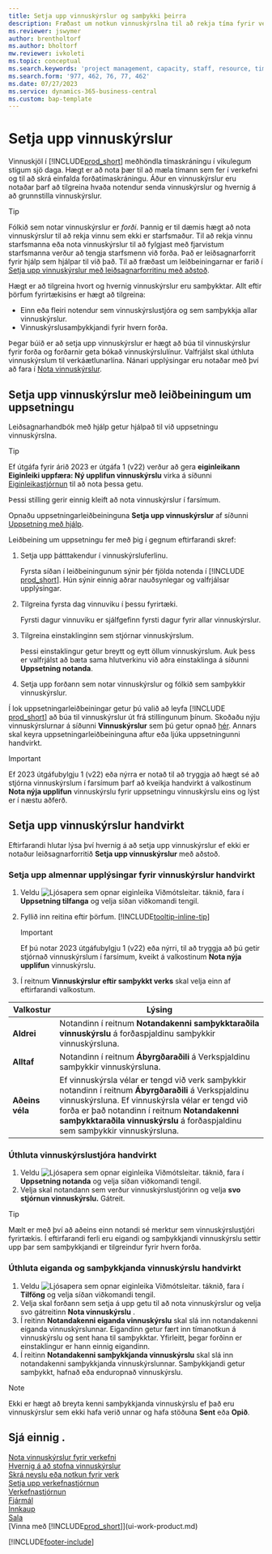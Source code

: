 ```yaml
---
title: Setja upp vinnuskýrslur og samþykki þeirra
description: Fræðast um notkun vinnuskýrslna til að rekja tíma fyrir verkefni og forða.
ms.reviewer: jswymer
author: brentholtorf
ms.author: bholtorf
mw.reviewer: ivkoleti
ms.topic: conceptual
ms.search.keywords: 'project management, capacity, staff, resource, time sheet'
ms.search.form: '977, 462, 76, 77, 462'
ms.date: 07/27/2023
ms.service: dynamics-365-business-central
ms.custom: bap-template
---
```

# Setja upp vinnuskýrslur

Vinnuskjöl í [!INCLUDE[prod_short](includes/prod_short.md)] meðhöndla tímaskráningu í vikulegum stigum sjö daga. Hægt er að nota þær til að mæla tímann sem fer í verkefni og til að skrá einfalda forðatímaskráningu. Áður en vinnuskýrslur eru notaðar þarf að tilgreina hvaða notendur senda vinnuskýrslur og hvernig á að grunnstilla vinnuskýrslur.  

> [!TIP]
> Fólkið sem notar vinnuskýrslur er *forði*. Þannig er til dæmis hægt að nota vinnuskýrslur til að rekja vinnu sem ekki er starfsmaður. Til að rekja vinnu starfsmanna eða nota vinnuskýrslur til að fylgjast með fjarvistum starfsmanna verður að tengja starfsmenn við forða. Það er leiðsagnarforrit fyrir hjálp sem hjálpar til við það. Til að fræðast um leiðbeiningarnar er farið í [Setja upp vinnuskýrslur með leiðsagnarforritinu með aðstoð](#set-up-time-sheets-with-the-assisted-setup-guide).  

Hægt er að tilgreina hvort og hvernig vinnuskýrslur eru samþykktar. Allt eftir þörfum fyrirtækisins er hægt að tilgreina:

* Einn eða fleiri notendur sem vinnuskýrslustjóra og sem samþykkja allar vinnuskýrslur.
* Vinnuskýrslusamþykkjandi fyrir hvern forða.

Þegar búið er að setja upp vinnuskýrslur er hægt að búa til vinnuskýrslur fyrir forða og forðarnir geta bókað vinnuskýrslulínur. Valfrjálst skal úthluta vinnuskýrslum til verkáætlunarlína. Nánari upplýsingar eru notaðar með því að fara í [Nota vinnuskýrslur](projects-how-use-time-sheets.md).  

## Setja upp vinnuskýrslur með leiðbeiningum um uppsetningu

Leiðsagnarhandbók með hjálp getur hjálpað til við uppsetningu vinnuskýrslna.  

> [!TIP]
> Ef útgáfa fyrir árið 2023 er útgáfa 1 (v22) verður að gera **eiginleikann Eiginleiki uppfæra: Ný upplifun vinnuskýrslu** virka á síðunni [Eiginleikastjórnun](https://businesscentral.dynamics.com/?page=2610) til að nota þessa getu.
>
> Þessi stilling gerir einnig kleift að nota vinnuskýrslur í farsímum.

Opnaðu uppsetningarleiðbeininguna **Setja upp vinnuskýrslur** af síðunni [Uppsetning með hjálp](https://businesscentral.dynamics.com/?page=1801).

Leiðbeining um uppsetningu fer með þig í gegnum eftirfarandi skref:

1. Setja upp þátttakendur í vinnuskýrsluferlinu.

    Fyrsta síðan í leiðbeiningunum sýnir þér fjölda notenda í [!INCLUDE [prod_short](includes/prod_short.md)]. Hún sýnir einnig aðrar nauðsynlegar og valfrjálsar upplýsingar.  
2. Tilgreina fyrsta dag vinnuviku í þessu fyrirtæki.

    Fyrsti dagur vinnuviku er sjálfgefinn fyrsti dagur fyrir allar vinnuskýrslur.
3. Tilgreina einstaklinginn sem stjórnar vinnuskýrslum.

    Þessi einstaklingur getur breytt og eytt öllum vinnuskýrslum. Auk þess er valfrjálst að bæta sama hlutverkinu við aðra einstaklinga á síðunni **Uppsetning notanda**.
4. Setja upp forðann sem notar vinnuskýrslur og fólkið sem samþykkir vinnuskýrslur.

Í lok uppsetningarleiðbeiningar getur þú valið að leyfa [!INCLUDE [prod_short](includes/prod_short.md)] að búa til vinnuskýrslur út frá stillingunum þínum. Skoðaðu nýju vinnuskýrslurnar á síðunni **Vinnuskýrslur** sem þú getur opnað [hér](https://businesscentral.dynamics.com/?page=951). Annars skal keyra uppsetningarleiðbeininguna aftur eða ljúka uppsetningunni handvirkt.

> [!IMPORTANT]
> Ef 2023 útgáfubylgju 1 (v22) eða nýrra er notað til að tryggja að hægt sé að stjórna vinnuskýrslum í farsímum þarf að kveikja handvirkt á valkostinum **Nota nýja upplifun** vinnuskýrslu fyrir uppsetningu vinnuskýrslu eins og lýst er í næstu aðferð.

## Setja upp vinnuskýrslur handvirkt

Eftirfarandi hlutar lýsa því hvernig á að setja upp vinnuskýrslur ef ekki er notaður leiðsagnarforritið **Setja upp vinnuskýrslur** með aðstoð.  

### Setja upp almennar upplýsingar fyrir vinnuskýrslur handvirkt

1. Veldu ![Ljósapera sem opnar eiginleika Viðmótsleitar.](media/ui-search/search_small.png "Segðu mér hvað þú vilt gera") táknið, fara í **Uppsetning tilfanga** og velja síðan viðkomandi tengil.  
1. Fyllið inn reitina eftir þörfum. [!INCLUDE[tooltip-inline-tip](includes/tooltip-inline-tip_md.md)]

   > [!IMPORTANT]
   > Ef þú notar 2023 útgáfubylgju 1 (v22) eða nýrri, til að tryggja að þú getir stjórnað vinnuskýrslum í farsímum, kveikt á valkostinum **Nota nýja upplifun** vinnuskýrslu.
1. Í reitnum **Vinnuskýrslur eftir samþykkt verks** skal velja einn af eftirfarandi valkostum.

| Valkostur | Lýsing |
| --- | --- |
| **Aldrei** |Notandinn í reitnum **Notandakenni samþykktaraðila vinnuskýrslu** á forðaspjaldinu samþykkir vinnuskýrsluna. |
| **Alltaf** |Notandinn í reitnum **Ábyrgðaraðili** á Verkspjaldinu samþykkir vinnuskýrsluna. |
| **Aðeins véla** |Ef vinnuskýrsla vélar er tengd við verk samþykkir notandinn í reitnum **Ábyrgðaraðili** á Verkspjaldinu vinnuskýrsluna. Ef vinnuskýrsla vélar er tengd við forða er það notandinn í reitnum **Notandakenni samþykktaraðila vinnuskýrslu** á forðaspjaldinu sem samþykkir vinnuskýrsluna. |

### Úthluta vinnuskýrslustjóra handvirkt

1. Veldu ![Ljósapera sem opnar eiginleika Viðmótsleitar.](media/ui-search/search_small.png "Segðu mér hvað þú vilt gera") táknið, fara í **Uppsetning notanda** og velja síðan viðkomandi tengil.  
2. Velja skal notandann sem verður vinnuskýrslustjórinn og velja **svo stjórnun vinnuskýrslu.** Gátreit.  

> [!TIP]  
> Mælt er með því að aðeins einn notandi sé merktur sem vinnuskýrslustjóri fyrirtækis. Í eftirfarandi ferli eru eigandi og samþykkjandi vinnuskýrslu settir upp þar sem samþykkjandi er tilgreindur fyrir hvern forða.  

### Úthluta eiganda og samþykkjanda vinnuskýrslu handvirkt

1. Veldu ![Ljósapera sem opnar eiginleika Viðmótsleitar.](media/ui-search/search_small.png "Segðu mér hvað þú vilt gera") táknið, fara í **Tilföng** og velja síðan viðkomandi tengil.
2. Velja skal forðann sem setja á upp getu til að nota vinnuskýrslur og velja svo gátreitinn **Nota vinnuskýrslu** .  
3. Í reitinn **Notandakenni eiganda vinnuskýrslu** skal slá inn notandakenni eiganda vinnuskýrslunnar. Eigandinn getur fært inn tímanotkun á vinnuskýrslu og sent hana til samþykktar. Yfirleitt, þegar forðinn er einstaklingur er hann einnig eigandinn.  
4. Í reitinn **Notandakenni samþykkjanda vinnuskýrslu** skal slá inn notandakenni samþykkjanda vinnuskýrslunnar. Samþykkjandi getur samþykkt, hafnað eða enduropnað vinnuskýrslu.  

> [!NOTE]  
> Ekki er hægt að breyta kenni samþykkjanda vinnuskýrslu ef það eru vinnuskýrslur sem ekki hafa verið unnar og hafa stöðuna **Sent** eða **Opið**.

## Sjá einnig .

[Nota vinnuskýrslur fyrir verkefni](projects-how-use-time-sheets.md)  
[Hvernig á að stofna vinnuskýrslur](projects-how-use-time-sheets.md#create-time-sheets)  
[Skrá neyslu eða notkun fyrir verk](projects-how-record-job-usage.md)  
[Setja upp verkefnastjórnun](projects-setup-projects.md)  
[Verkefnastjórnun](projects-manage-projects.md)  
[Fjármál](finance.md)  
[Innkaup](purchasing-manage-purchasing.md)  
[Sala](sales-manage-sales.md)  
[Vinna með [!INCLUDE[prod_short](includes/prod_short.md)]](ui-work-product.md)  

[!INCLUDE[footer-include](includes/footer-banner.md)]
